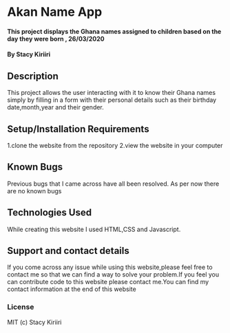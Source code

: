 # Akan Name App

#### This project displays the Ghana names assigned to children based on the day they were born , 26/03/2020

#### By Stacy Kiriiri

## Description
This project allows the user interacting with it to know their Ghana names simply by filling in a form with their personal
details such as their birthday date,month,year and their gender.

## Setup/Installation Requirements
1.clone the website from the repository
2.view the website in your computer

## Known Bugs
Previous bugs that I came across have all been resolved. As per now there are no known bugs

## Technologies Used
While creating this website I used HTML,CSS and Javascript.

## Support and contact details
If you come across any issue while using this website,please feel free to contact me so that we can find a way to solve your problem.If you feel you can contribute code to this website please contact me.You can find my contact information at the end of this website

### License
MIT (c) Stacy Kiriiri
